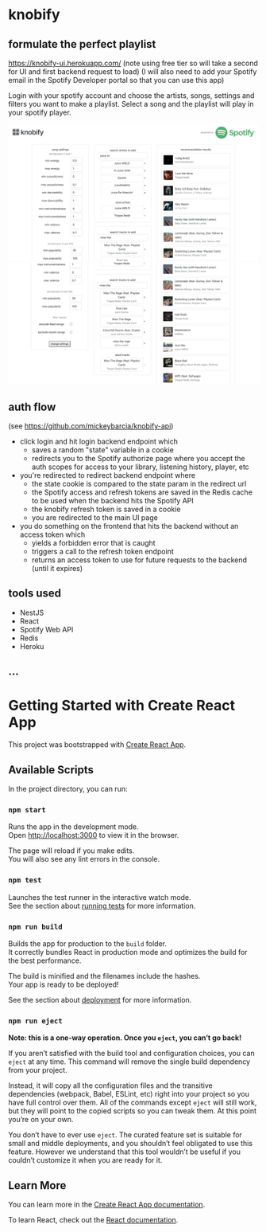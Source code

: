 # knobify 
## formulate the perfect playlist
https://knobify-ui.herokuapp.com/ (note using free tier so will take a second for UI and first backend request to load)
(I will also need to add your Spotify email in the Spotify Developer portal so that you can use this app)

Login with your spotify account and choose the artists, songs, settings and filters you want to make a playlist. Select a song and the playlist will play in your spotify player.

<img src="./screenshots/pic1.png">
<img src="./screenshots/pic2.png">

## auth flow
(see https://github.com/mickeybarcia/knobify-api)
- click login and hit login backend endpoint which
    - saves a random "state" variable in a cookie
    - redirects you to the Spotify authorize page where you accept the auth scopes for access to your library, listening history, player, etc
- you're redirected to redirect backend endpoint where
    - the state cookie is compared to the state param in the redirect url
    - the Spotify access and refresh tokens are saved in the Redis cache to be used when the backend hits the Spotify API
    - the knobify refresh token is saved in a cookie
    - you are redirected to the main UI page
- you do something on the frontend that hits the backend without an access token which
    - yields a forbidden error that is caught
    - triggers a call to the refresh token endpoint
    - returns an access token to use for future requests to the backend (until it expires)


## tools used
- NestJS
- React
- Spotify Web API
- Redis
- Heroku

## ...
# Getting Started with Create React App

This project was bootstrapped with [Create React App](https://github.com/facebook/create-react-app).

## Available Scripts

In the project directory, you can run:

### `npm start`

Runs the app in the development mode.\
Open [http://localhost:3000](http://localhost:3000) to view it in the browser.

The page will reload if you make edits.\
You will also see any lint errors in the console.

### `npm test`

Launches the test runner in the interactive watch mode.\
See the section about [running tests](https://facebook.github.io/create-react-app/docs/running-tests) for more information.

### `npm run build`

Builds the app for production to the `build` folder.\
It correctly bundles React in production mode and optimizes the build for the best performance.

The build is minified and the filenames include the hashes.\
Your app is ready to be deployed!

See the section about [deployment](https://facebook.github.io/create-react-app/docs/deployment) for more information.

### `npm run eject`

**Note: this is a one-way operation. Once you `eject`, you can’t go back!**

If you aren’t satisfied with the build tool and configuration choices, you can `eject` at any time. This command will remove the single build dependency from your project.

Instead, it will copy all the configuration files and the transitive dependencies (webpack, Babel, ESLint, etc) right into your project so you have full control over them. All of the commands except `eject` will still work, but they will point to the copied scripts so you can tweak them. At this point you’re on your own.

You don’t have to ever use `eject`. The curated feature set is suitable for small and middle deployments, and you shouldn’t feel obligated to use this feature. However we understand that this tool wouldn’t be useful if you couldn’t customize it when you are ready for it.

## Learn More

You can learn more in the [Create React App documentation](https://facebook.github.io/create-react-app/docs/getting-started).

To learn React, check out the [React documentation](https://reactjs.org/).
